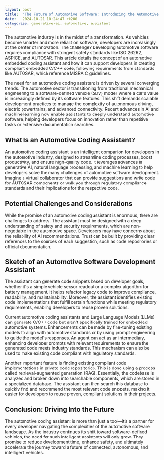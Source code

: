 ```yaml
---
layout: post
title:  "The Future of Automotive Software: Introducing the Automotive Coding Assistant"
date:   2024-10-21 10:24:47 +0200
categories: generative-ai, automotive, assistant
---
```

The automotive industry is in the midst of a transformation. As vehicles become smarter and more reliant on software, developers are increasingly at the center of innovation. The challenge? Developing automotive software requires compliance with stringent safety standards like ISO 26262, ASPICE, and AUTOSAR. This article details the concept of an automotive embedded coding assistant and how it can support developers in creating compliant embedded C/C++ code, following requirements from standards like AUTOSAR, which reference MISRA C guidelines.

The need for an automotive coding assistant is driven by several converging trends. The automotive sector is transitioning from traditional mechanical engineering to a software-defined vehicle (SDV) model, where a car's value is increasingly defined by its software features. This shift demands scalable development practices to manage the complexity of autonomous driving, electric powertrains, and advanced connectivity. Recent advances in AI and machine learning now enable assistants to deeply understand automotive software, helping developers focus on innovation rather than repetitive tasks or extensive documentation searches.

## What Is an Automotive Coding Assistant?

An automotive coding assistant is an intelligent companion for developers in the automotive industry, designed to streamline coding processes, boost productivity, and ensure high-quality code. It leverages advances in generative AI, natural language processing, and machine learning to help developers solve the many challenges of automotive software development. Imagine a virtual collaborator that can provide suggestions and write code for AUTOSAR components or walk you through regulatory compliance standards and their implications for the respective code.

## Potential Challenges and Considerations

While the promise of an automotive coding assistant is enormous, there are challenges to address. The assistant must be designed with a deep understanding of safety and security requirements, which are non-negotiable in the automotive space. Developers may have concerns about the reliability of AI recommendations. Trust can be built by providing clear references to the sources of each suggestion, such as code repositories or official documentation.

## Sketch of an Automotive Software Development Assistant

The assistant can generate code snippets based on developer goals, whether it's a simple vehicle sensor readout or a complex algorithm for battery management. It helps refactor legacy code to improve compliance, readability, and maintainability. Moreover, the assistant identifies existing code implementations that fulfill certain functions while meeting regulatory requirements, enabling developers to reuse proven solutions.

Current automotive coding assistants and Large Language Models (LLMs) can generate C/C++ code but aren't specifically trained for embedded automotive systems. Enhancements can be made by fine-tuning existing models to align with automotive standards or by using prompt engineering to guide the model's responses. An agent can act as an intermediary, enhancing developer prompts with relevant requirements to ensure the generated code meets industry standards. This mechanism can also be used to make existing code compliant with regulatory standards.

Another important feature is finding existing compliant code implementations in private code repositories. This is done using a process called retrieval-augmented generation (RAG). Essentially, the codebase is analyzed and broken down into searchable components, which are stored in a specialized database. The assistant can then search this database to quickly find and recommend the most relevant code snippets, making it easier for developers to reuse proven, compliant solutions in their projects.

## Conclusion: Driving Into the Future

The automotive coding assistant is more than just a tool—it’s a partner for every developer navigating the complexities of the automotive software landscape. As the industry continues its shift toward software-defined vehicles, the need for such intelligent assistants will only grow. They promise to reduce development time, enhance safety, and ultimately accelerate the journey toward a future of connected, autonomous, and intelligent vehicles.